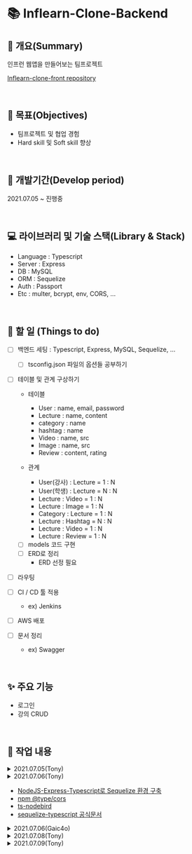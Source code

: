 # 📚 Inflearn-Clone-Backend

## 📖 개요(Summary)

인프런 웹앱을 만들어보는 팀프로젝트

[Inflearn-clone-front repository](https://github.com/MinwooJJ/inflearn-clone-front)



<br />

## 🎯 목표(Objectives)

- 팀프로젝트 및 협업 경험
- Hard skill 및 Soft skill 향상



<br />

## 📆 개발기간(Develop period)

2021.07.05 ~ 진행중



<br />

## 💻 라이브러리 및 기술 스택(Library & Stack)

- Language : Typescript
- Server : Express
- DB : MySQL
- ORM : Sequelize
- Auth : Passport
- Etc : multer, bcrypt, env, CORS, ...


<br />

## 📑 할 일 (Things to do)

- [ ] 백엔드 세팅 : Typescript, Express, MySQL, Sequelize, ...
  - [ ] tsconfig.json 파일의 옵션들 공부하기
- [ ] 테이블 및 관계 구상하기

  - 테이블

    - User : name, email, password
    - Lecture : name, content
    - category : name
    - hashtag : name
    - Video : name, src
    - Image : name, src
    - Review : content, rating

  - 관계
    - User(강사) : Lecture = 1 : N
    - User(학생) : Lecture = N : N
    - Lecture : Video = 1 : N
    - Lecture : Image = 1 : N
    - Category : Lecture = 1 : N
    - Lecture : Hashtag = N : N
    - Lecture : Video = 1 : N
    - Lecture : Review = 1 : N
  - [ ] models 코드 구현
  - [ ] ERD로 정리
    - ERD 선정 필요

- [ ] 라우팅
- [ ] CI / CD 툴 적용
  - ex) Jenkins
- [ ] AWS 배포
- [ ] 문서 정리
  - ex) Swagger



<br />

## ✨ 주요 기능

- 로그인
- 강의 CRUD



<br />

## 📗 작업 내용


<details>
<summary>2021.07.05(Tony)</summary>

github repository 생성

- collaborator 초대
- branch protect rule 설정

Readme 작성

package 다운<br />
npm install -g typescript : typescript 설치<br />
tsc --init : typescript 설정파일 생성(tsconfig.json)<br />
tsconfig.json 수정

npm install --save-dev nodemon ts-node<br />
npm install @types/express<br />
npm i -D @types/node<br />
npm i typescript<br />
npm i express // 이것 때문에 한시간 날림, Javascript 버전이 왜 필요한거지?

git checkout -b dev

- dev라는 브랜치를 만들고 그 브랜치로 스위칭

참고문헌

- [typescript을 사용해 express 세팅](https://hckcksrl.medium.com/typescript-%EC%9D%84-%EC%82%AC%EC%9A%A9%ED%95%B4-express-node-js-%EC%84%B8%ED%8C%85-12bbdd62513f)
- [Typescript-express-nojs설정](https://velog.io/@y1andyu/TypeScript-Express-node.js-%EC%84%A4%EC%A0%95%ED%95%98%EA%B8%B0)
- [ts-node 관련 에러](https://stackoverflow.com/questions/44764004/ts-node-is-not-recognized-as-an-internal-or-external-command-operable-program)

</details>

<details>
<summary>2021.07.06(Tony)</summary>

- mysql, sequelize 설치

- npm install --save cors dotenv
- npm install --save-dev @types/cors

  - 어제 설치한 라이브러리 외 추가로 필요한 라이브러리들 설치
  - cors, @types/cors : CORS 라이브러리

- npm install --save mysql2 sequelize sequelize-cli

  - mysql2 : 노드와 mysql을 연결시켜주는 드라이버

- npx sequelize-cli init

  - config, models, migration, seeder 각각의 dir 생성
  - config : sequelize 설정
  - models : DB models - table, relationship 지정
  - seeder :

- sequelize config

- models DB Table, relationship

### 참고 문헌


- [NodeJS-Express-Typescript로 Sequelize 환경 구축](https://velog.io/@dlawogus/NodeJS-Express-Typescript%EB%A1%9C-Sequelize%ED%99%98%EA%B2%BD%EA%B5%AC%EC%B6%95)
- [npm @type/cors](https://www.npmjs.com/package/@types/cors)
- [ts-nodebird](https://github.com/ZeroCho/ts-nodebird)
- [sequelize-typescript 공식문서](https://sequelize.org/master/manual/typescript.html)
</details>



- [NodeJS-Express-Typescript로 Sequelize 환경 구축](https://velog.io/@dlawogus/NodeJS-Express-Typescript%EB%A1%9C-Sequelize%ED%99%98%EA%B2%BD%EA%B5%AC%EC%B6%95)
- [npm @type/cors](https://www.npmjs.com/package/@types/cors)
- [ts-nodebird](https://github.com/ZeroCho/ts-nodebird)
- [sequelize-typescript 공식문서](https://sequelize.org/master/manual/typescript.html)
</details>

<details>

<summary>2021.07.06(Gaic4o)</summary>

<summary>2021.07.07(Gaic4o)</summary>


`config`

- 부분 type 정의.

`models`


1. comment(댓글) - 타입 정의 + content Text type  

2. image(이미지 파일)  - 타입 정의 + src STRING Type 

3. post(게시글) - 타입 정의 + id, content(내용), UserId(유저아이디) Model + Content Text type 
      `video type 추가 할 계획.`

4. user(유저) - 타입 정의 + UserId(유저 아이디), nickname(닉네임), passWord(비밀번호) + email(이메일)  

  
`passport` 

1. index.ts (만들어 놓기) 
2. kakao.ts (카카오 로그인) 
3. local.ts (로컬 로그인) - 로그인 가입한 userId 값이 없는 경우()

1. comment(댓글)
2. image(이미지 파일)
3. post(게시글)
4. user(유저)
5. video(비디오)

`passport`

1. index.ts (만들어 놓기)
2. kakao.ts (카카오 로그인)
3. local.ts (로컬 로그인)


`routes`

1. middleware.ts (로그인 동작)
2. post.ts (게시글에 관련 된 라우터)
3. user.ts (유저에 관련 된 라우터)

4. video.ts (video 업로드 파일 저장) 

</details>


<details>
<summary>2021.07.08(Tony)</summary>


### 참고 문헌 

- [middleware 란?](https://psyhm.tistory.com/8)
- [kakao 로그인](https://darrengwon.tistory.com/211)
- [업로드 비디오 서버에 어떻게 저장?](https://ji-gwang.tistory.com/26)

### config/config.ts

type IConfig -> Config

- I는 interface를 명시하기 위해 붙이므로 수정

IConfigGroup의 값을 dotenv 를 사용하여 비공개

- PASSWORD같은 것의 하드코딩을 지양
- 민수님과 내 local db 이름이 다르므로 전부 dotenv 파일에 넣어서 사용

models/user.ts

- userId -> email : column 명 변경

models/post.ts -> lecture.ts 파일명 변경

- UserId : number -> column 삭제 : 나중에 필요하면 추가할 예정

models/comment.ts -> review.ts 파일명 변경

### 문제점

db연결이 안되는 중

- ConnectionError [SequelizeConnectionError]: Unknown database 'inflearn-clone'
- Error: Unknown database 'inflearn-clone'
- 문제 해결을 위한 노력
  - sequelize.query(`CREATE DATABASE IF NOT EXISTS \`${database}\`;`);
  - DB 연결 후 연결하려는 database의 이름과 일치하는게 없으면 만들게 함
    - 아직 해결 안됨

</details>

<details>
<summary>2021.07.09(Tony)</summary>

MySQL에서 SCHEMA == DATABASE

DB 연결문제 해결 중

- SHOW GLOBAL VARIABLES LIKE 'PORT'; -> mysql 접속 후 확인 3306
- mysql 터미널로 직접 접속해서 수동으로 DB생성
  - CREATE DATABASE (dbname)
    - dbname : inflearn-clone으로 하니까 생성 안됨
      - inflearn으로 생성
- 연결 문제 해결 됨


</details>
